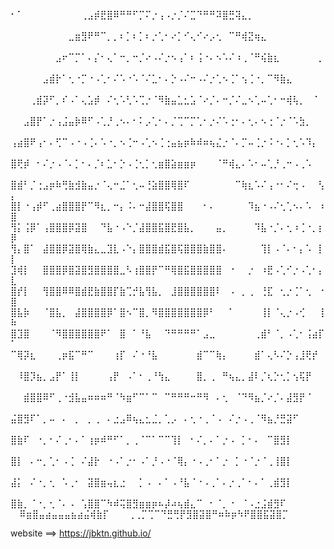 ⠂⠁⠀⠀⠀⠀⠀⠀⠀⠀⠀⢀⣠⡾⣟⣿⠿⠛⠛⠋⡉⠍⡐⢠⠠⡐⡈⠌⣉⠙⠛⠛⠽⣿⣛⢽⣄⡀⠀⠀⠀⠀⠀⠀⠀⠀⠀⠀⠀⠀
⠀⠀⠀⠀⠀⠀⠀⠀⠀⣀⣶⣻⠟⠛⠉⡀⡀⠆⡁⠆⡁⠆⡐⢁⠂⠔⡁⠊⢄⠊⠔⡠⢂⠀⠉⠛⢾⣝⢶⣄⠀⠀⠀⠀⠀⠀⠀⠀⠀⠀
⠀⠀⠀⠀⠀⠀⠀⣠⠖⠉⡉⠁⠄⡌⠂⢄⠁⠒⡀⠒⡈⠔⠠⠌⡐⠢⢠⠁⠆⢨⠐⠄⠢⠡⠌⠰⢀⠈⠛⢮⣷⣆⠀⠀⠀⠀⠀⠀⡀⠀
⠀⠀⠀⠀⠀⣠⣾⡗⠁⢂⠐⡉⠐⠠⢁⠂⠌⠡⠐⠡⠈⠌⣁⠂⠄⡑⠠⠌⠒⠠⠌⡐⢁⠢⢈⠁⢢⢈⠐⡀⠉⠻⣷⣄⠀⠀⠀⠀⠀⠀
⠀⠀⠀⢀⣾⡽⠋⡀⠎⠠⠁⢄⣡⡾⠀⠌⢂⠡⢃⠡⢉⡐⠈⠻⣷⣤⣁⣂⣡⠈⠔⡈⠄⠒⡈⠌⣀⠢⢁⠤⢁⠂⠒⢾⢧⡀⠀⠈⠀⠀
⠀⠀⣠⣿⡟⠁⡐⢠⣨⣤⡷⠿⠋⠠⢁⡘⢀⠢⠄⠂⠅⡠⢁⠂⠄⡈⢉⠉⡉⢁⠂⡐⠌⠡⢐⠂⠄⢂⠄⠢⢐⠈⡐⠈⠡⣳⡀⠀⠀⠀
⢠⣴⣿⠟⢠⠂⠄⢋⠉⠠⠐⠠⢈⠄⠡⠐⡀⠢⢈⠒⠠⢁⠢⢈⢐⣤⣦⡶⠷⠾⠶⢦⣌⡐⠈⠄⡉⠤⢈⡐⠨⠐⠄⡁⢂⠡⠹⡄⠀⠀
⣿⢟⡾⠀⠂⠌⡐⠠⠈⠄⡁⠂⠄⡈⠆⣁⠂⡑⠠⢈⢂⡁⢂⣶⣿⣵⣶⣶⡶⠀⠀⠀⠈⠛⢾⣄⠄⠡⠂⠤⢁⡘⢀⠒⠠⢀⠡⠀⠀⠀
⣿⣾⠃⡈⢐⣠⡶⠷⢛⣷⣺⣷⣤⡐⠈⢄⠒⣈⠁⢂⠤⢘⣵⣿⣿⢿⣿⠏⠀⠀⠀⠀⠀⠀⠀⠉⢷⣆⠡⠌⢠⠐⠂⠌⢒⠠⠀⠀⢣⡄
⣿⡇⠐⢠⡾⠋⢀⣴⣿⣿⣿⡟⠉⠻⣆⡀⠒⡄⠨⠄⠒⣼⣿⣿⢯⣿⣿⠀⠀⠀⠂⠄⠀⠀⠀⠀⠀⠹⣦⠐⠠⠌⢂⢁⠢⠄⠡⠀⠰⣿
⢻⡅⢨⡿⠁⢠⣿⣿⣿⡿⣽⣿⠀⠀⠙⣧⠐⠠⠑⡈⣼⣿⣿⣯⣿⣟⣿⣧⡀⠀⠀⠀⣤⡀⠀⠀⠀⠀⠹⣧⠐⡈⠄⢂⠰⢈⠐⡀⡆⡿
⢻⡄⣿⠁⠀⣼⣿⣿⡿⣽⣿⢿⣷⣄⣀⣹⣇⠠⠑⡄⣿⣿⣿⣾⣯⣿⢯⣿⣿⣿⣷⣿⣿⠄⠀⠀⠀⠀⠀⢹⡇⠠⠈⠄⠂⡄⠡⠀⡇⡇
⣹⢾⡇⠀⠀⣿⣿⣿⡿⣿⣽⣿⣻⣿⣿⣿⣿⣀⠣⢰⣿⣿⡟⠉⠛⢿⣿⣯⣿⣿⣿⣿⣿⠀⠐⠀⠀⡐⠀⠰⣟⠠⢁⠊⡐⠠⢁⠂⡄⣇
⣿⡞⡇⠀⠀⢻⣿⣿⠿⠿⣿⣾⣟⣷⣿⣿⡏⣷⢉⡚⣧⢻⣧⡀⠀⣸⣿⣿⣿⣿⣿⣿⠇⠀⠠⠀⡀⢀⠀⢘⣏⠀⢂⡐⢈⠁⢂⠀⠐⣿
⣿⣧⡷⠀⠀⠈⣿⣧⡀⠀⣼⣿⣿⣿⣿⡿⠁⣿⠢⠉⣿⡀⠻⣿⣿⣿⣿⣿⣿⣿⡿⠃⠀⠀⠁⠀⠀⠀⠀⢸⡇⠈⢄⡐⠠⢊⠀⠀⢸⠷
⣿⣹⣿⠀⠀⠀⠈⠻⣿⣿⣿⣿⣿⣿⠟⠁⠀⣿⠀⠁⠘⣧⠀⠀⠙⠛⠛⠛⠛⠁⣠⣀⠀⠀⠀⠀⠀⠀⢀⣾⠃⠈⡀⠠⢁⠂⢨⣴⡏⠁
⠉⢿⡽⣆⠀⠀⠀⢀⡶⣯⠉⠛⠉⠀⠀⠀⢰⡏⠀⠌⠐⠘⣧⠀⠀⠀⠀⠀⠀⣾⠉⠉⢷⡄⠀⠀⠀⠀⣾⠁⢄⠣⠌⡑⢠⣸⢟⡞⠀⠀
⠀⠸⣿⡹⣦⡀⣠⡟⠁⢸⡇⠀⠀⠀⠀⢠⡟⠀⠠⠁⠂⢀⠘⢳⣄⠀⠀⠀⠀⣿⡀⢀⠀⠛⢦⣄⡀⣼⠇⡈⢆⡑⢂⡁⢢⢯⡟⠀⠀⠀
⠀⠀⣾⣿⣿⠿⠋⢀⠐⣺⣧⣤⠶⠶⠶⠛⠈⠳⣶⠋⠉⠁⠉⠀⠉⠛⠛⠛⠒⠛⠻⠀⠄⢂⠀⠈⠙⠻⣦⡈⠔⡈⠄⣼⣻⡟⠈⠀⠀⠀
⣬⣿⣻⠏⠁⡀⠤⠀⠄⠀⡀⠀⡀⢀⠀⠄⣐⣠⠿⢦⣄⣂⣈⡀⢁⡠⠀⠄⢂⠐⢀⠈⠠⠀⠌⡐⠠⢀⠈⠻⣦⡘⣛⣽⠋⠀⠀⠀⠀⠀
⣿⣷⠏⠀⠐⡀⠂⠌⢀⠂⠄⠁⢰⡶⠾⠛⠋⠁⡀⢀⠈⠉⠁⠉⠉⢹⡇⠀⠂⠌⡀⠄⠁⡐⠠⠀⡁⠂⠄⠀⠉⣿⣻⡇⠀⠀⠀⠀⠀⠀
⣿⡇⠀⠄⠒⡀⢁⠂⠠⢈⠀⠌⣼⡗⠀⠐⠠⠁⡐⠂⠠⠁⡘⠠⠐⠈⢿⡄⠐⠠⢀⠂⠁⡐⠀⡁⠐⠈⡐⠈⢀⢸⣿⡇⠀⠀⠀⠀⠀⠀
⣼⡅⠀⠌⠐⡀⢂⠀⠡⢀⠂⠀⣽⣿⣶⢤⣆⣐⠀⠀⡁⠠⠀⠄⠁⠠⠘⣧⠈⠐⠠⢀⠁⠄⡐⢀⠁⠂⠄⠁⢀⣾⣻⡇⠀⠀⠀⠀⠀⠀
⣿⣷⡀⠈⠐⡀⢂⠈⠄⠠⠀⢡⣿⣿⠉⠳⠾⢭⣿⣻⣶⣶⡶⠦⡼⠴⢦⣾⣄⠉⠀⠂⠈⡀⠐⠀⠈⠠⣐⣨⣾⣻⠏⠀⠀⠀⠀⠀⠀⠀
⠿⣶⣿⣤⣴⣤⣤⣤⣦⣴⣬⢾⣷⡏⠀⠀⠀⢀⢀⡉⢉⠉⠙⣛⢛⡟⣻⣿⣽⣿⠛⠶⠷⡶⠳⠟⣿⣿⣯⣽⣿⡉⠀⠀⠀⠀⠀


website ==> https://jbktn.github.io/
